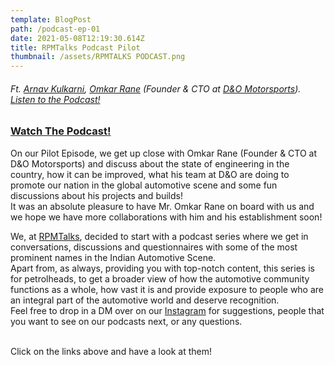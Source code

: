 ```yaml
---
template: BlogPost
path: /podcast-ep-01
date: 2021-05-08T12:19:30.614Z
title: RPMTalks Podcast Pilot
thumbnail: /assets/RPMTALKS PODCAST.png
---
```

###### Ft. [Arnav Kulkarni](https://www.instagram.com/scarecrow_9595/), [Omkar Rane](https://www.instagram.com/interceptor12/) (Founder & CTO at [D&O Motorsports](https://www.instagram.com/d.o.motorsports/)). [Listen to the Podcast!](https://anchor.fm/rpmtalks)

### [Watch The Podcast!](https://youtu.be/TJOmFvMfJgo)

On our Pilot Episode, we get up close with Omkar Rane (Founder & CTO at D&O Motorsports) and discuss about the state of engineering in the country, how it can be improved, what his team at D&O are doing to promote our nation in the global automotive scene and some fun discussions about his projects and builds!\
It was an absolute pleasure to have Mr. Omkar Rane on board with us and we hope we have more collaborations with him and his establishment soon!

We, at [RPMTalks](instagram.com/rpmtalks), decided to start with a podcast series where we get in conversations, discussions and questionnaires with some of the most prominent names in the Indian Automotive Scene. \
Apart from, as always, providing you with top-notch content, this series is for petrolheads, to get a broader view of how the automotive community functions as a whole, how vast it is and provide exposure to people who are an integral part of the automotive world and deserve recognition.\
Feel free to drop in a DM over on our [Instagram](https://www.instagram.com/rpmtalks/) for suggestions, people that you want to see on our podcasts next, or any questions.

\
Click on the links above and have a look at them!
